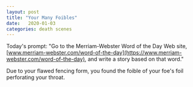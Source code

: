 ```yaml
---
layout: post
title: "Your Many Foibles"
date:   2020-01-03
categories: death scenes
---
```

Today's prompt: "Go to the Merriam-Webster Word of the Day Web site, [www.merriam-webster.com/word-of-the-day](https://www.merriam-webster.com/word-of-the-day), and write a story based on that word."

Due to your flawed fencing form, you found the foible of your foe's foil perforating your throat.
